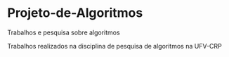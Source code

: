 # Projeto-de-Algoritmos
Trabalhos e pesquisa sobre algoritmos

Trabalhos realizados na disciplina de pesquisa de algoritmos na UFV-CRP
